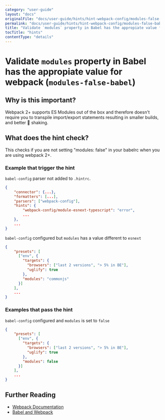 ```yaml
---
category: "user-guide"
layout: "docs"
originalFile: "docs/user-guide/hints/hint-webpack-config/modules-false-babel.md"
permalink: "docs/user-guide/hints/hint-webpack-config/modules-false-babel/index.html"
title: "Validate `modules` property in Babel has the appropiate value for webpack"
tocTitle: "hints"
contentType: "details"
---
```

# Validate `modules` property in Babel has the appropiate value for webpack (`modules-false-babel`)

## Why is this important?

Webpack 2+ supports ES Modules out of the box and
therefore doesn't require you to transpile import/export statements resulting
in smaller builds, and better 🌳 shaking.

## What does the hint check?

This checks if you are not setting "modules: false" in your babelrc when you
are using webpack 2+.

### Example that **trigger** the hint

`babel-config` parser not added to `.hintrc`.

```json
{
    "connector": {...},
    "formatters": [...],
    "parsers": ["webpack-config"],
    "hints": {
        "webpack-config/module-esnext-typescript": "error",
        ...
    },
    ...
}
```

`babel-config` configured but `modules` has a value different to `esnext`

```json
{
    "presets": [
      ["env", {
        "targets": {
          "browsers": ["last 2 versions", "> 5% in BE"],
          "uglify": true
        },
        "modules": "commonjs"
      }]
    ],
    ...
}
```

### Examples that **pass** the hint

`babel-config` configured and `modules` is set to `false`

```json
{
    "presets": [
      ["env", {
        "targets": {
          "browsers": ["last 2 versions", "> 5% in BE"],
          "uglify": true
        },
        "modules": false
      }]
    ],
    ...
}
```

## Further Reading

* [Webpack Documentation][webpack docs]
* [Babel and Webpack][babel docs]

[webpack docs]: https://webpack.js.org/concepts/
[babel docs]: https://webpack.js.org/loaders/babel-loader/
